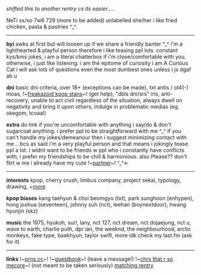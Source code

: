 *shifted this to another rentry cs its easier.....*

NeTi sx/so 7w6 729 (more to be added)
unlabelled she/her
i like fried chicken, pasta & pastries ^\_^.

-----------------------------

**byi** awks at first but will loosen up if we share a friendly banter ^\_^ i'm a lighthearted & playful person therefore i like teasing ppl lots. constant kys/kms jokes, i am a literal chatterbox if i'm close/comfortable with you. otherwise, i just like listening. i am the epitome of curiosity i am A Curious Cat i will ask lots of questions even the most dumbest ones unless i js dgaf ab u

**dni** basic dni criteria, over 18+ (exceptions can be made), txt antis / ot4(-) moas,  !~[freakazoid kpop stans](https://rentry.co/explosion123)~! (get help), "dbls dni/srs" irls, anti-recovery, unable to act civil regardless of the situation, always dwell on negativity and bring it upon others, indulge in problematic medias (eg. okegom, tcoaal)

**extra** do lmk if you're uncomfortable with anything i say/do & don't sugarcoat anything. i prefer ppl to be straightforward with me ^\_^ if you can't handle my jokes/demeanour then i suggest minimizing contact with me .. bcs as said i'm a very playful person and that means i jokingly tease ppl a lot. i wldnt want to be friends w ppl who i constantly have conflicts with; i prefer my friendships to be chill & harmonious. also Please?? don't flirt w me i already have my cute !~[partner](http://rentry.co/aengdu)~! ^\_^<-

-------------------

**interests** kpop, cherry crush, limbus company, project sekai, typology, drawing, +[more](/kangterrry)

 **kpop biases** kang taehyun & choi beomgyu (txt), park sunghoon (enhypen), hong joshua (seventeen), johnny suh (nct), leehan (boynextdoor), hwang hyunjin (skz)

**music** the 1975, hyukoh, surl, lany, nct 127, nct dream, nct dojaejung, nct u, wave to earth, charlie puth, dpr ian, the weeknd, the neighbourhood, arctic monkeys, fake type, baekhyun, taylor swift, more idk check my last.fm (ask for it)

--------------------

**links**  !~[prns.cc](https://pronouns.cc/@kangtaehyun)~! !~[guestbook](https://soobin.123guestbook.com/#)~! (leave a message!) !~[chrs that r so mecore](https://www.personality-database.com/collection/168259/mecore)~! (not meant to be taken seriously) [matching rentry](/_yeonjun)